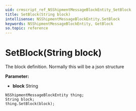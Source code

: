 ```yaml
---
uid: crmscript_ref_NSShipmentMessageBlockEntity_SetBlock
title: SetBlock(String block)
intellisense: NSShipmentMessageBlockEntity.SetBlock
keywords: NSShipmentMessageBlockEntity, GetBlock
so.topic: reference
---
```


# SetBlock(String block)

The block definition. Normally this will be a json structure

**Parameter:** 
* **block** String

```crmscript
NSShipmentMessageBlockEntity thing;
String block;
thing.SetBlock(block);
```

